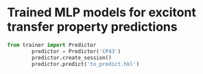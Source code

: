 
# Trained MLP models for excitont transfer property predictions


```python
from trainer import Predictor
        predictor = Predictor('CP43')
        predictor.create_session()
        predictor.predict('to_predict.hkl')
```


